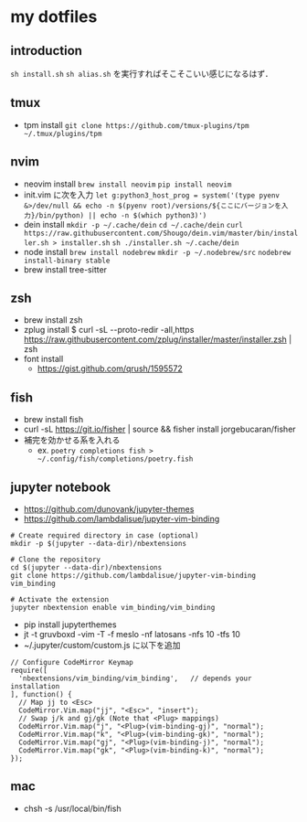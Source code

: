 # my dotfiles

## introduction

`sh install.sh`
`sh alias.sh`
を実行すればそこそこいい感じになるはず．

## tmux

- tpm install
  `git clone https://github.com/tmux-plugins/tpm ~/.tmux/plugins/tpm`

## nvim

- neovim install
  `brew install neovim`
  `pip install neovim`
- init.vim に次を入力
  `let g:python3_host_prog = system('(type pyenv &>/dev/null && echo -n $(pyenv root)/versions/${ここにバージョンを入力}/bin/python) || echo -n $(which python3)')`
- dein install
  `mkdir -p ~/.cache/dein`
  `cd ~/.cache/dein`
  `curl https://raw.githubusercontent.com/Shougo/dein.vim/master/bin/installer.sh > installer.sh`
  `sh ./installer.sh ~/.cache/dein`
- node install
  `brew install nodebrew`
  `mkdir -p ~/.nodebrew/src`
  `nodebrew install-binary stable`
- brew install tree-sitter

## zsh

- brew install zsh
- zplug install
  $ curl -sL --proto-redir -all,https https://raw.githubusercontent.com/zplug/installer/master/installer.zsh | zsh
- font install
  - https://gist.github.com/qrush/1595572

## fish

- brew install fish
- curl -sL https://git.io/fisher | source && fisher install jorgebucaran/fisher
- 補完を効かせる系を入れる
  - ex. `poetry completions fish > ~/.config/fish/completions/poetry.fish`

## jupyter notebook

- https://github.com/dunovank/jupyter-themes
- https://github.com/lambdalisue/jupyter-vim-binding

```
# Create required directory in case (optional)
mkdir -p $(jupyter --data-dir)/nbextensions

# Clone the repository
cd $(jupyter --data-dir)/nbextensions
git clone https://github.com/lambdalisue/jupyter-vim-binding vim_binding

# Activate the extension
jupyter nbextension enable vim_binding/vim_binding
```

- pip install jupyterthemes
- jt -t gruvboxd -vim -T -f meslo -nf latosans -nfs 10 -tfs 10
- ~/.jupyter/custom/custom.js に以下を追加

```
// Configure CodeMirror Keymap
require([
  'nbextensions/vim_binding/vim_binding',   // depends your installation
], function() {
  // Map jj to <Esc>
  CodeMirror.Vim.map("jj", "<Esc>", "insert");
  // Swap j/k and gj/gk (Note that <Plug> mappings)
  CodeMirror.Vim.map("j", "<Plug>(vim-binding-gj)", "normal");
  CodeMirror.Vim.map("k", "<Plug>(vim-binding-gk)", "normal");
  CodeMirror.Vim.map("gj", "<Plug>(vim-binding-j)", "normal");
  CodeMirror.Vim.map("gk", "<Plug>(vim-binding-k)", "normal");
});
```

## mac

- chsh -s /usr/local/bin/fish

```

```

